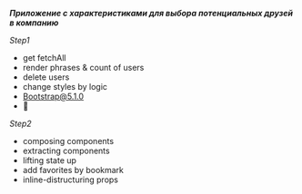 ***Приложение с характеристиками для выбора потенциальных друзей в компанию***

*Step1*
 - get fetchAll
 - render phrases & count of users
 - delete users
 - change styles by logic
 - Bootstrap@5.1.0
 - 📝

 *Step2*
 - composing components
 - extracting components
 - lifting state up
 - add favorites by bookmark
 - inline-distructuring props
